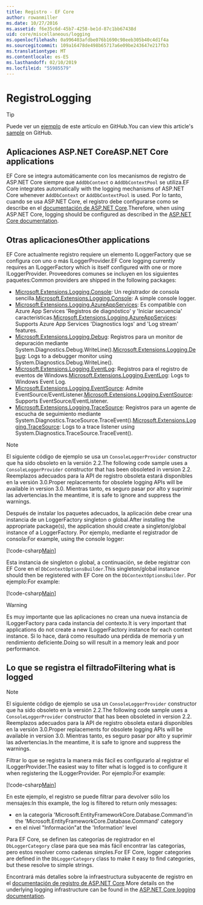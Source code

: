 ```yaml
---
title: Registro - EF Core
author: rowanmiller
ms.date: 10/27/2016
ms.assetid: f6e35c6d-45b7-4258-be1d-87c1bb67438d
uid: core/miscellaneous/logging
ms.openlocfilehash: 0a996403afdbe076b1690c98eeb305b40c4d1f4a
ms.sourcegitcommit: 109a16478de498b65717a6e09be243647e217fb3
ms.translationtype: MT
ms.contentlocale: es-ES
ms.lasthandoff: 02/10/2019
ms.locfileid: "55985579"
---
```

# <a name="logging"></a><span data-ttu-id="96742-102">Registro</span><span class="sxs-lookup"><span data-stu-id="96742-102">Logging</span></span>

> [!TIP]  
> <span data-ttu-id="96742-103">Puede ver un [ejemplo](https://github.com/aspnet/EntityFramework.Docs/tree/master/samples/core/Miscellaneous/Logging) de este artículo en GitHub.</span><span class="sxs-lookup"><span data-stu-id="96742-103">You can view this article's [sample](https://github.com/aspnet/EntityFramework.Docs/tree/master/samples/core/Miscellaneous/Logging) on GitHub.</span></span>

## <a name="aspnet-core-applications"></a><span data-ttu-id="96742-104">Aplicaciones ASP.NET Core</span><span class="sxs-lookup"><span data-stu-id="96742-104">ASP.NET Core applications</span></span>

<span data-ttu-id="96742-105">EF Core se integra automáticamente con los mecanismos de registro de ASP.NET Core siempre que `AddDbContext` o `AddDbContextPool` se utiliza.</span><span class="sxs-lookup"><span data-stu-id="96742-105">EF Core integrates automatically with the logging mechanisms of ASP.NET Core whenever `AddDbContext` or `AddDbContextPool` is used.</span></span> <span data-ttu-id="96742-106">Por lo tanto, cuando se usa ASP.NET Core, el registro debe configurarse como se describe en el [documentación de ASP.NET Core](https://docs.microsoft.com/aspnet/core/fundamentals/logging?tabs=aspnetcore2x).</span><span class="sxs-lookup"><span data-stu-id="96742-106">Therefore, when using ASP.NET Core, logging should be configured as described in the [ASP.NET Core documentation](https://docs.microsoft.com/aspnet/core/fundamentals/logging?tabs=aspnetcore2x).</span></span>

## <a name="other-applications"></a><span data-ttu-id="96742-107">Otras aplicaciones</span><span class="sxs-lookup"><span data-stu-id="96742-107">Other applications</span></span>

<span data-ttu-id="96742-108">EF Core actualmente registro requiere un elemento ILoggerFactory que se configura con uno o más ILoggerProvider.</span><span class="sxs-lookup"><span data-stu-id="96742-108">EF Core logging currently requires an ILoggerFactory which is itself configured with one or more ILoggerProvider.</span></span> <span data-ttu-id="96742-109">Proveedores comunes se incluyen en los siguientes paquetes:</span><span class="sxs-lookup"><span data-stu-id="96742-109">Common providers are shipped in the following packages:</span></span>

* <span data-ttu-id="96742-110">[Microsoft.Extensions.Logging.Console](https://www.nuget.org/packages/Microsoft.Extensions.Logging.Console/): Un registrador de consola sencilla.</span><span class="sxs-lookup"><span data-stu-id="96742-110">[Microsoft.Extensions.Logging.Console](https://www.nuget.org/packages/Microsoft.Extensions.Logging.Console/): A simple console logger.</span></span>
* <span data-ttu-id="96742-111">[Microsoft.Extensions.Logging.AzureAppServices](https://www.nuget.org/packages/Microsoft.Extensions.Logging.AzureAppServices/): Es compatible con Azure App Services 'Registros de diagnóstico' y 'Iniciar secuencia' características.</span><span class="sxs-lookup"><span data-stu-id="96742-111">[Microsoft.Extensions.Logging.AzureAppServices](https://www.nuget.org/packages/Microsoft.Extensions.Logging.AzureAppServices/): Supports Azure App Services 'Diagnostics logs' and 'Log stream' features.</span></span>
* <span data-ttu-id="96742-112">[Microsoft.Extensions.Logging.Debug](https://www.nuget.org/packages/Microsoft.Extensions.Logging.Debug/): Registros para un monitor de depuración mediante System.Diagnostics.Debug.WriteLine().</span><span class="sxs-lookup"><span data-stu-id="96742-112">[Microsoft.Extensions.Logging.Debug](https://www.nuget.org/packages/Microsoft.Extensions.Logging.Debug/): Logs to a debugger monitor using System.Diagnostics.Debug.WriteLine().</span></span>
* <span data-ttu-id="96742-113">[Microsoft.Extensions.Logging.EventLog](https://www.nuget.org/packages/Microsoft.Extensions.Logging.EventLog/): Registros para el registro de eventos de Windows.</span><span class="sxs-lookup"><span data-stu-id="96742-113">[Microsoft.Extensions.Logging.EventLog](https://www.nuget.org/packages/Microsoft.Extensions.Logging.EventLog/): Logs to Windows Event Log.</span></span>
* <span data-ttu-id="96742-114">[Microsoft.Extensions.Logging.EventSource](https://www.nuget.org/packages/Microsoft.Extensions.Logging.EventSource/): Admite EventSource/EventListener.</span><span class="sxs-lookup"><span data-stu-id="96742-114">[Microsoft.Extensions.Logging.EventSource](https://www.nuget.org/packages/Microsoft.Extensions.Logging.EventSource/): Supports EventSource/EventListener.</span></span>
* <span data-ttu-id="96742-115">[Microsoft.Extensions.Logging.TraceSource](https://www.nuget.org/packages/Microsoft.Extensions.Logging.TraceSource/): Registros para un agente de escucha de seguimiento mediante System.Diagnostics.TraceSource.TraceEvent().</span><span class="sxs-lookup"><span data-stu-id="96742-115">[Microsoft.Extensions.Logging.TraceSource](https://www.nuget.org/packages/Microsoft.Extensions.Logging.TraceSource/): Logs to a trace listener using System.Diagnostics.TraceSource.TraceEvent().</span></span>

> [!NOTE]
> <span data-ttu-id="96742-116">El siguiente código de ejemplo se usa un `ConsoleLoggerProvider` constructor que ha sido obsoleto en la versión 2.2.</span><span class="sxs-lookup"><span data-stu-id="96742-116">The following code sample uses a `ConsoleLoggerProvider` constructor that has been obsoleted in version 2.2.</span></span> <span data-ttu-id="96742-117">Reemplazos adecuados para la API de registro obsoleta estará disponibles en la versión 3.0.</span><span class="sxs-lookup"><span data-stu-id="96742-117">Proper replacements for obsolete logging APIs will be available in version 3.0.</span></span> <span data-ttu-id="96742-118">Mientras tanto, es seguro pasar por alto y suprimir las advertencias.</span><span class="sxs-lookup"><span data-stu-id="96742-118">In the meantime, it is safe to ignore and suppress the warnings.</span></span>

<span data-ttu-id="96742-119">Después de instalar los paquetes adecuados, la aplicación debe crear una instancia de un LoggerFactory singleton o global.</span><span class="sxs-lookup"><span data-stu-id="96742-119">After installing the appropriate package(s), the application should create a singleton/global instance of a LoggerFactory.</span></span> <span data-ttu-id="96742-120">Por ejemplo, mediante el registrador de consola:</span><span class="sxs-lookup"><span data-stu-id="96742-120">For example, using the console logger:</span></span>

[!code-csharp[Main](../../../samples/core/Miscellaneous/Logging/Logging/BloggingContext.cs#DefineLoggerFactory)]

<span data-ttu-id="96742-121">Esta instancia de singleton o global, a continuación, se debe registrar con EF Core en el `DbContextOptionsBuilder`.</span><span class="sxs-lookup"><span data-stu-id="96742-121">This singleton/global instance should then be registered with EF Core on the `DbContextOptionsBuilder`.</span></span> <span data-ttu-id="96742-122">Por ejemplo:</span><span class="sxs-lookup"><span data-stu-id="96742-122">For example:</span></span>

[!code-csharp[Main](../../../samples/core/Miscellaneous/Logging/Logging/BloggingContext.cs#RegisterLoggerFactory)]

> [!WARNING]
> <span data-ttu-id="96742-123">Es muy importante que las aplicaciones no crean una nueva instancia de ILoggerFactory para cada instancia del contexto.</span><span class="sxs-lookup"><span data-stu-id="96742-123">It is very important that applications do not create a new ILoggerFactory instance for each context instance.</span></span> <span data-ttu-id="96742-124">Si lo hace, dará como resultado una pérdida de memoria y un rendimiento deficiente.</span><span class="sxs-lookup"><span data-stu-id="96742-124">Doing so will result in a memory leak and poor performance.</span></span>

## <a name="filtering-what-is-logged"></a><span data-ttu-id="96742-125">Lo que se registra el filtrado</span><span class="sxs-lookup"><span data-stu-id="96742-125">Filtering what is logged</span></span>

> [!NOTE]
> <span data-ttu-id="96742-126">El siguiente código de ejemplo se usa un `ConsoleLoggerProvider` constructor que ha sido obsoleto en la versión 2.2.</span><span class="sxs-lookup"><span data-stu-id="96742-126">The following code sample uses a `ConsoleLoggerProvider` constructor that has been obsoleted in version 2.2.</span></span> <span data-ttu-id="96742-127">Reemplazos adecuados para la API de registro obsoleta estará disponibles en la versión 3.0.</span><span class="sxs-lookup"><span data-stu-id="96742-127">Proper replacements for obsolete logging APIs will be available in version 3.0.</span></span> <span data-ttu-id="96742-128">Mientras tanto, es seguro pasar por alto y suprimir las advertencias.</span><span class="sxs-lookup"><span data-stu-id="96742-128">In the meantime, it is safe to ignore and suppress the warnings.</span></span>

<span data-ttu-id="96742-129">Filtrar lo que se registra la manera más fácil es configurarlo al registrar el ILoggerProvider.</span><span class="sxs-lookup"><span data-stu-id="96742-129">The easiest way to filter what is logged is to configure it when registering the ILoggerProvider.</span></span> <span data-ttu-id="96742-130">Por ejemplo:</span><span class="sxs-lookup"><span data-stu-id="96742-130">For example:</span></span>

[!code-csharp[Main](../../../samples/core/Miscellaneous/Logging/Logging/BloggingContextWithFiltering.cs#DefineLoggerFactory)]

<span data-ttu-id="96742-131">En este ejemplo, el registro se puede filtrar para devolver sólo los mensajes:</span><span class="sxs-lookup"><span data-stu-id="96742-131">In this example, the log is filtered to return only messages:</span></span>
 * <span data-ttu-id="96742-132">en la categoría 'Microsoft.EntityFrameworkCore.Database.Command'</span><span class="sxs-lookup"><span data-stu-id="96742-132">in the 'Microsoft.EntityFrameworkCore.Database.Command' category</span></span>
 * <span data-ttu-id="96742-133">en el nivel "Información"</span><span class="sxs-lookup"><span data-stu-id="96742-133">at the 'Information' level</span></span>

<span data-ttu-id="96742-134">Para EF Core, se definen las categorías de registrador en el `DbLoggerCategory` clase para que sea más fácil encontrar las categorías, pero estos resolver como cadenas simples.</span><span class="sxs-lookup"><span data-stu-id="96742-134">For EF Core, logger categories are defined in the `DbLoggerCategory` class to make it easy to find categories, but these resolve to simple strings.</span></span>

<span data-ttu-id="96742-135">Encontrará más detalles sobre la infraestructura subyacente de registro en el [documentación de registro de ASP.NET Core](https://docs.microsoft.com/aspnet/core/fundamentals/logging?tabs=aspnetcore2x).</span><span class="sxs-lookup"><span data-stu-id="96742-135">More details on the underlying logging infrastructure can be found in the [ASP.NET Core logging documentation](https://docs.microsoft.com/aspnet/core/fundamentals/logging?tabs=aspnetcore2x).</span></span>
